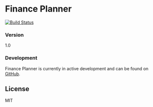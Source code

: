 # Finance Planner
[![Build Status](https://travis-ci.org/davemachado/Finance-Planner.svg?branch=master)](https://travis-ci.org/davemachado/Finance-Planner)
### Version
1.0

### Development

Finance Planner is currently in active development and can be found on [GitHub][repo]. 

License
----

MIT

[repo]: <https://github.com/davemachado/Finance-Planner>
